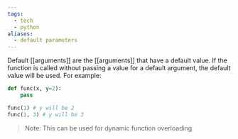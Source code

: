 ```yaml
---
tags:
  - tech
  - python
aliases:
  - default parameters
---
```

Default [[arguments]] are the [[arguments]] that have a default value.
If the function is called without passing a value for a default argument, the default value will be used.
For example:
```python
def func(x, y=2):
    pass

func(1) # y will be 2
func(1, 3) # y will be 3
```

> Note: This can be used for dynamic function overloading
